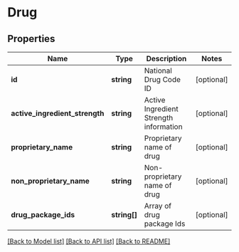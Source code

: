 # Drug

## Properties
Name | Type | Description | Notes
------------ | ------------- | ------------- | -------------
**id** | **string** | National Drug Code ID | [optional] 
**active_ingredient_strength** | **string** | Active Ingredient Strength information | [optional] 
**proprietary_name** | **string** | Proprietary name of drug | [optional] 
**non_proprietary_name** | **string** | Non-proprietary name of drug | [optional] 
**drug_package_ids** | **string[]** | Array of drug package Ids | [optional] 

[[Back to Model list]](../README.md#documentation-for-models) [[Back to API list]](../README.md#documentation-for-api-endpoints) [[Back to README]](../README.md)


